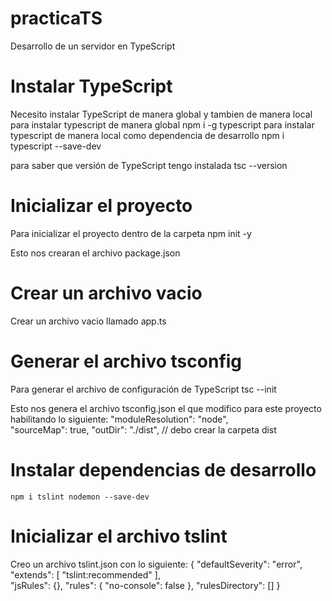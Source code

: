 # practicaTS
Desarrollo de un servidor en TypeScript

# Instalar TypeScript 
Necesito instalar TypeScript de manera global y tambien de manera local
  para instalar typescript de manera global
    npm i -g typescript
  para instalar typescript de manera local como dependencia de desarrollo
    npm i typescript --save-dev

para saber que versión de TypeScript tengo instalada
  tsc --version

# Inicializar el proyecto
Para inicializar el proyecto dentro de la carpeta
  npm init -y

Esto nos crearan el archivo package.json

# Crear un archivo vacio 
  Crear un archivo vacio llamado app.ts

# Generar el archivo tsconfig
  Para generar el archivo de configuración de TypeScript 
    tsc --init

  Esto nos genera el archivo tsconfig.json el que modifico para este proyecto
  habilitando lo siguiente:
    "moduleResolution": "node",     
    "sourceMap": true,
    "outDir": "./dist",         // debo crear la carpeta dist 

# Instalar dependencias de desarrollo
    npm i tslint nodemon --save-dev

# Inicializar el archivo tslint
  Creo un archivo tslint.json con lo siguiente:
  {
    "defaultSeverity": "error",
    "extends": [
      "tslint:recommended"
    ],  
    "jsRules": {},
    "rules": {
      "no-console": false
    }, 
    "rulesDirectory": []
  }    
  